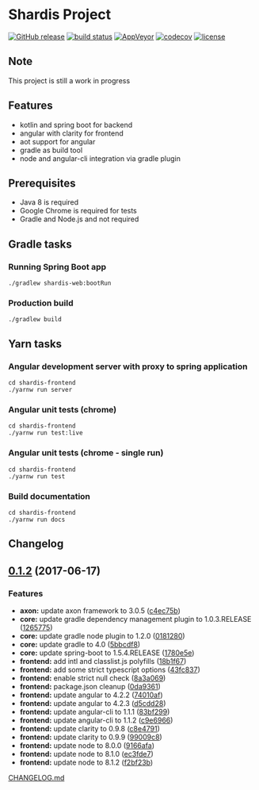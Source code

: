 # Shardis Project

[![GitHub release](https://img.shields.io/github/release/shardis/shardis.svg)](https://github.com/shardis/shardis/releases)
[![build status](https://img.shields.io/travis/shardis/shardis/master.svg)](https://travis-ci.org/shardis/shardis)
[![AppVeyor](https://img.shields.io/appveyor/ci/kucharzyk/shardis.svg)](https://ci.appveyor.com/project/kucharzyk/shardis)
[![codecov](https://img.shields.io/codecov/c/github/shardis/shardis/master.svg)](https://codecov.io/gh/shardis/shardis)
[![license](https://img.shields.io/github/license/shardis/shardis.svg)](https://github.com/shardis/shardis)


## Note

This project is still a work in progress

## Features

* kotlin and spring boot for backend
* angular with clarity for frontend
* aot support for angular
* gradle as build tool
* node and angular-cli integration via gradle plugin

## Prerequisites

* Java 8 is required
* Google Chrome is required for tests
* Gradle and Node.js and not required

## Gradle tasks

### Running Spring Boot app
```
./gradlew shardis-web:bootRun 
```

### Production build
```
./gradlew build 
```

## Yarn tasks

### Angular development server with proxy to spring application
```
cd shardis-frontend
./yarnw run server 
```

### Angular unit tests (chrome)
```
cd shardis-frontend
./yarnw run test:live 
```

### Angular unit tests (chrome - single run)
```
cd shardis-frontend
./yarnw run test
```

### Build documentation
```
cd shardis-frontend
./yarnw run docs
```

## Changelog

<a name="0.1.2"></a>
## [0.1.2](https://github.com/shardis/shardis/compare/v0.1.1...v0.1.2) (2017-06-17)


### Features

* **axon:** update axon framework to 3.0.5 ([c4ec75b](https://github.com/shardis/shardis/commit/c4ec75b))
* **core:** update gradle dependency management plugin to 1.0.3.RELEASE ([1265775](https://github.com/shardis/shardis/commit/1265775))
* **core:** update gradle node plugin to 1.2.0 ([0181280](https://github.com/shardis/shardis/commit/0181280))
* **core:** update gradle to 4.0 ([5bbcdf8](https://github.com/shardis/shardis/commit/5bbcdf8))
* **core:** update spring-boot to 1.5.4.RELEASE ([1780e5e](https://github.com/shardis/shardis/commit/1780e5e))
* **frontend:** add intl and classlist.js polyfills ([18b1f67](https://github.com/shardis/shardis/commit/18b1f67))
* **frontend:** add some strict typescript options ([43fc837](https://github.com/shardis/shardis/commit/43fc837))
* **frontend:** enable strict null check ([8a3a069](https://github.com/shardis/shardis/commit/8a3a069))
* **frontend:** package.json cleanup ([0da9361](https://github.com/shardis/shardis/commit/0da9361))
* **frontend:** update angular to 4.2.2 ([74010af](https://github.com/shardis/shardis/commit/74010af))
* **frontend:** update angular to 4.2.3 ([d5cdd28](https://github.com/shardis/shardis/commit/d5cdd28))
* **frontend:** update angular-cli to 1.1.1 ([83bf299](https://github.com/shardis/shardis/commit/83bf299))
* **frontend:** update angular-cli to 1.1.2 ([c9e6966](https://github.com/shardis/shardis/commit/c9e6966))
* **frontend:** update clarity to 0.9.8 ([c8e4791](https://github.com/shardis/shardis/commit/c8e4791))
* **frontend:** update clarity to 0.9.9 ([99009c8](https://github.com/shardis/shardis/commit/99009c8))
* **frontend:** update node to 8.0.0 ([9166afa](https://github.com/shardis/shardis/commit/9166afa))
* **frontend:** update node to 8.1.0 ([ec3fde7](https://github.com/shardis/shardis/commit/ec3fde7))
* **frontend:** update node to 8.1.2 ([f2bf23b](https://github.com/shardis/shardis/commit/f2bf23b))


[CHANGELOG.md](CHANGELOG.md)
